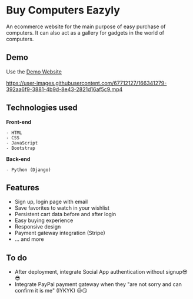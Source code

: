 # Buy Computers Eazyly

An ecommerce website for the main purpose of easy purchase of computers. It can also act as a gallery for gadgets in the world of computers.

## Demo

Use the [Demo Website](https://tjbuyeazy.onrender.com)

https://user-images.githubusercontent.com/67712127/166341279-392aa6f9-3881-4b9d-8e43-2821d16af5c9.mp4

## Technologies used

**Front-end**

```
- HTML
- CSS
- JavaScript
- Bootstrap
```

**Back-end**

```
- Python (Django)
```

## Features

- Sign up, login page with email
- Save favorites to watch in your wishlist
- Persistent cart data before and after login
- Easy buying experience
- Responsive design
- Payment gateway integration (Stripe)
- ... and more

## To do

- After deployment, integrate Social App authentication without signup😎😎</li>
- Integrate PayPal payment gateway when they "are not sorry and can confirm it is me" (IYKYK) 😒😏
